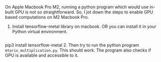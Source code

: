 On Apple Macbook Pro M2, running a python program which would use in-built GPU is not so straightforward. 
So, I jot down the steps to enable GPU based computations on M2 Macbook Pro. 
1. Install tensorflow-metal library on macbook. OR you can install it in your Python virtual environment.

   ```
pip3 install tensorflow-metal
2. Then try to run the python program ```mtarix_multiplication.py```. This should work.  The program also checks if GPU is available and accessible to it.  
